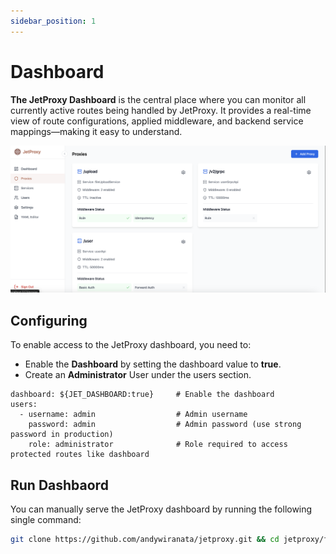 ```yaml
---
sidebar_position: 1
---
```

# Dashboard

**The JetProxy Dashboard** is the central place where you can monitor all currently active routes being handled by JetProxy. It provides a real-time view of route configurations, applied middleware, and backend service mappings—making it easy to understand.

![dashboard](dashboard.png)

## Configuring 

To enable access to the JetProxy dashboard, you need to:
* Enable the **Dashboard** by setting the dashboard value to **true**.
* Create an **Administrator** User under the users section.

```
dashboard: ${JET_DASHBOARD:true}     # Enable the dashboard
users:
  - username: admin                  # Admin username
    password: admin                  # Admin password (use strong password in production)
    role: administrator              # Role required to access protected routes like dashboard
```


## Run Dashbaord

You can manually serve the JetProxy dashboard by running the following single command:

```bash
git clone https://github.com/andywiranata/jetproxy.git && cd jetproxy/frontend && npm install && npm run build && npx http-server dist/
```